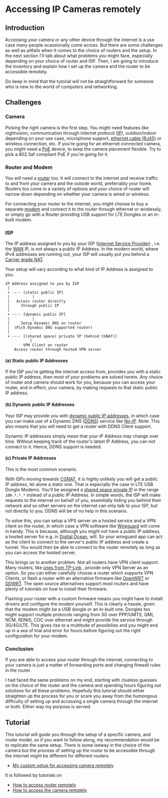 # Accessing IP Cameras remotely

## Introduction
Accessing your camera or any other device through the internet is a use case many people
ocassionally come across. But there are some challenges as well as pitfalls when it comes to
the choice of routers and the setup. In the next section I'll talk about what problems you 
might face, especially depending on your choice of router and ISP. Then, I am going to 
introduce the inventory and explain how I set up the camera and the router to be accessible
remotely. 

Do keep in mind that the tutorial will not be straightforward for someone who is 
new to the world of computers and networking. 

## Challenges

### Camera
Picking the right camera is the first step. You might need features like
nightvision, communication through internet protocol ([IP](https://en.wikipedia.org/wiki/IP_address)), 
outdoor/indoor depending on your use case, microphone support, 
[ethernet cable (RJ45)](https://en.wikipedia.org/wiki/Ethernet)
or wireless connection,
etc. If you're going for an ethernet connected camera, you might need a 
[PoE](https://en.wikipedia.org/wiki/Power_over_Ethernet) device, to keep the camera
placement flexible. Try to pick a 802.3af compliant PoE if you're going for it.

### Router and Modem
You will need a [router](https://en.wikipedia.org/wiki/Router_(computing)) too. It will connect to the internet and 
receive traffic to and from your camera and the outside world, preferrably your home. 
Routers too come in a variety of options and your choice of router will narrow down depending on whether your camera
is wired or wireless. 

For connecting your router to the internet, you might choose to buy a separate [modem](https://en.wikipedia.org/wiki/Modem)
and connect it to the router through ethernet or wirelessly, or simply go with a Router
providing USB support for LTE Dongles or an in-built modem.

### ISP
The IP address assigned to you by your ISP ([Internet Service Provider](https://en.wikipedia.org/wiki/Internet_service_provider)) , i.e. the [WAN](https://en.wikipedia.org/wiki/Wide_area_network) IP, is not always a public IP Address. 
In the modern world, where IPv4 addresses are running out, your ISP will usually put you behind a 
[Carrier grade NAT](https://en.wikipedia.org/wiki/Carrier-grade_NAT).

Your setup will vary according to what kind of IP Address is assigned to you.

```
IP Address assigned to you by ISP
 |
 + ---- [static public IP]
 |          |
 |   Access router directly 
 |     through public IP
 |
 + ---- [dynamic public IP] 
 |          |
 |     Setup Dynamic DNS on router
 |  (Pick Dynamic DNS supported router)
 |
 + ---- [(shared space) private IP (behind CGNAT)]
           |
        VPN Client on router
    Access router through hosted VPN server
```

#### (a) Static public IP Addresses
If the ISP
you're getting the internet access from, provides you with a static
public IP address, then most of your problems are solved herein. Any
choice of router and camera should work for you, because you can access your
router, and in effect, your camera, by making requests to that static
public IP address.

#### (b) Dynamic public IP Addresses
Your ISP may provide you with 
[dynamic public IP addresses](https://www.techopedia.com/definition/28504/dynamic-internet-protocol-address-dynamic-ip-address),
in which case you can make use of a Dynamic DNS 
([DDNS](https://en.wikipedia.org/wiki/Dynamic_DNS)) service like [No-IP](https://www.noip.com/). 
Note: This also means that you will need to get a router with DDNS Client support.

Dynamic IP addresses simply mean that your IP Address may change over time. Without keeping track of the
router's latest IP Address, you can not connect to it. Hence, DDNS
support is needed.

#### (c) Private IP Addresses
This is the most common scenario.

With ISPs moving towards [CGNAT](https://en.wikipedia.org/wiki/Carrier-grade_NAT), 
it is highly unlikely you will get a public IP address, 
let alone a static one. That is especially the case
in LTE USB Dongle Modems. You'll be assigned a
[shared space private IP](https://en.wikipedia.org/wiki/IPv4_shared_address_space)
in the range `100.*.*.*` instead of a public IP Address. In simple words, the ISP will
make requests to the internet on behalf of you, essentially hiding you behind
their network and so other servers on the internet can only talk to your ISP,
but not directly to you.
DDNS will be of no help in this scenario. 

To solve this, you can setup a VPS server on a hosted service
and a VPN client on the router, in which case a VPN software
like [Wireguard](https://www.wireguard.com/) will come in handy. This is
because, although you might not have a public IP address, a hosted server
for e.g. in [Digital Ocean](https://www.digitalocean.com/), will. So your 
wireguard app can act as the client to connect to the server's public IP address
and create a tunnel. You would then be able to connect to the router
remotely as long as you can access the hosted server.

This brings us to another problem. Not all routers have VPN client support. Many routers, 
like [ones from TP-Link](https://community.tp-link.com/en/home/forum/topic/168500)
, provide only VPN Server as an option.
So you can either carefully choose a router which supports VPN Clients, or flash a 
router with an alternative firmware like [OpenWRT](https://openwrt.org/) or 
[DDWRT](https://dd-wrt.com/support/router-database/). The open source alternatives
support most routers and have plenty of tutorials on how to install their firmware.

Flashing your router with a custom firmware means you might 
have to install drivers and configure the modem yourself.
This is clearly a hassle, given that the modem might be a USB dongle or an In-built
one. Dongles too might support multiple protocols ranging from 3G over
PPP/UMTS, QMI, NCM, RDNIS, CDC over ethernet and might provide the service through 3G/4G/LTE.
This gives rise to a multitude of possibilies and you might end up in a sea of trial
and error for hours before figuring out the right configuration for your modem.

### Conclusion
If you are able to access your router through the internet, connecting to your camera
is just a matter of forwarding ports and
changing firewall rules in the router.

I had faced the same problems on my end, starting with clueless guesses on 
the choice of the router and the camera
and spending hours figuring out solutions for all these problems. Hopefully this tutorial
should either straighten up the process for you or scare you away from the humongous difficulty of setting
up and accessing a single camera through the internet or both. Either way my purpose is served.

## Tutorial

This tutorial will guide you through the setup of a specific camera, and router model, so if you want to follow 
along, my recommendation would be to replicate the same setup. There is some leeway in the choice
of the camera but the process of setting up the router to be accessible through the internet might be different for
different routers.

* [My custom setup for accessing camera remotely](https://pulakk.github.io/blog/remote-camera/custom-setup)

It is followed by tutorials on 
* [How to access router remotely](https://pulakk.github.io/blog/remote-camera/accessing-router-through-internet)
* [How to access the camera remotely](https://pulakk.github.io/blog/remote-camera/accessing-camera-remotely)
